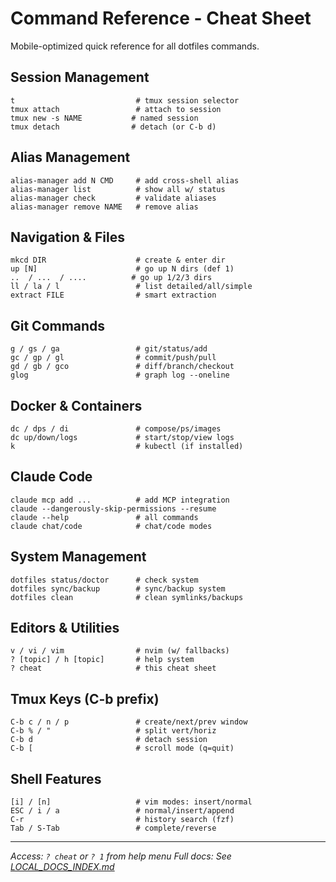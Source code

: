 # Command Reference - Cheat Sheet

Mobile-optimized quick reference for all dotfiles commands.

## Session Management
```
t                           # tmux session selector
tmux attach                 # attach to session
tmux new -s NAME           # named session
tmux detach                # detach (or C-b d)
```

## Alias Management
```  
alias-manager add N CMD     # add cross-shell alias
alias-manager list          # show all w/ status
alias-manager check         # validate aliases
alias-manager remove NAME   # remove alias
```

## Navigation & Files
```
mkcd DIR                    # create & enter dir
up [N]                      # go up N dirs (def 1)
..  / ...  / ....          # go up 1/2/3 dirs
ll / la / l                 # list detailed/all/simple
extract FILE                # smart extraction
```

## Git Commands
```
g / gs / ga                 # git/status/add
gc / gp / gl                # commit/push/pull
gd / gb / gco               # diff/branch/checkout
glog                        # graph log --oneline
```

## Docker & Containers
```
dc / dps / di               # compose/ps/images
dc up/down/logs             # start/stop/view logs
k                           # kubectl (if installed)
```

## Claude Code
```
claude mcp add ...          # add MCP integration
claude --dangerously-skip-permissions --resume
claude --help               # all commands
claude chat/code            # chat/code modes
```

## System Management
```
dotfiles status/doctor      # check system
dotfiles sync/backup        # sync/backup system
dotfiles clean              # clean symlinks/backups
```

## Editors & Utilities
```
v / vi / vim                # nvim (w/ fallbacks)
? [topic] / h [topic]       # help system
? cheat                     # this cheat sheet
```

## Tmux Keys (C-b prefix)
```
C-b c / n / p               # create/next/prev window
C-b % / "                   # split vert/horiz
C-b d                       # detach session
C-b [                       # scroll mode (q=quit)
```

## Shell Features
```
[i] / [n]                   # vim modes: insert/normal
ESC / i / a                 # normal/insert/append
C-r                         # history search (fzf)
Tab / S-Tab                 # complete/reverse
```

---
*Access: `? cheat` or `? 1` from help menu*
*Full docs: See [LOCAL_DOCS_INDEX.md](LOCAL_DOCS_INDEX.md)*